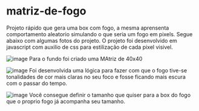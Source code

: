 # matriz-de-fogo

Projeto rápido que gera uma box com fogo, a mesma aprensenta comportamento aleatorio simulando o que seria um fogo em pixels. Segue abaixo com algumas fotos do projeto.
O projeto foi desenvolvido em javascript com auxilio de css para estilização de cada pixel visivel.

![image](https://user-images.githubusercontent.com/69371953/112065798-1158c780-8b44-11eb-9802-78d7ec798afb.png)
Para o fundo foi criado uma MAtriz de 40x40

![image](https://user-images.githubusercontent.com/69371953/112065955-4bc26480-8b44-11eb-9611-5a2db33ca50f.png)
Foi desenvolvida uma lógica para fazer com que o fogo tive-se tonalidades de cor mais claras no seu foco e fosse ficando mais escura com o passar do tempo.

![image](https://user-images.githubusercontent.com/69371953/112066055-76acb880-8b44-11eb-835e-1df1b2ccf250.png)
Você consegue definir o tamanho que quiser para a box do fogo que o proprio fogo já acompanha seu tamanho.
